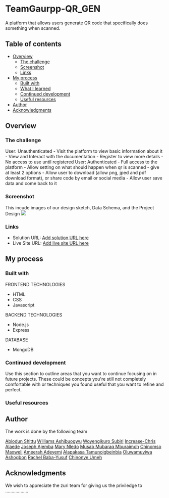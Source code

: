 # TeamGaurpp-QR_GEN
A platform that allows users generate QR code that specifically does something when scanned.

## Table of contents

- [Overview](#overview)
  - [The challenge](#the-challenge)
  - [Screenshot](#screenshot)
  - [Links](#links)
- [My process](#my-process)
  - [Built with](#built-with)
  - [What I learned](#what-i-learned)
  - [Continued development](#continued-development)
  - [Useful resources](#useful-resources)
- [Author](#author)
- [Acknowledgments](#acknowledgments)

## Overview

### The challenge

User: Unauthenticated
    - Visit the platform to view basic information about it
    - View and Interact with the documentation
    - Register to view more details
    - No access to use until registered
User: Authenticated
    - Full access to the platform
    - Allow setting on what should happen when qr is scanned - give at least 2 options
    - Allow user to download (allow png, jped and pdf download format), or share code by email or social media
    - Allow user save data and come back to it


### Screenshot
This incude images of our design sketch, Data Schema, and the Project Design
![](./screenshot.jpg)

### Links

- Solution URL: [Add solution URL here](https://your-solution-url.com)
- Live Site URL: [Add live site URL here](https://your-live-site-url.com)

## My process

### Built with

FRONTEND TECHNOLOGIES
- HTML
- CSS
- Javascript

BACKEND TECHNOLOGIES
- Node.js
- Express

DATABASE
- MongoDB


### Continued development

Use this section to outline areas that you want to continue focusing on in future projects. These could be concepts you're still not completely comfortable with or techniques you found useful that you want to refine and perfect.


### Useful resources


## Author
The work is done by the following team

[Abiodun Shittu](https://www.github.com/Abiodun-Shittu)
[Williams Ashibuogwu](https://www.your-site.com/wbizmo)
[Woyengikuro Subiri](https://www.github.com/Kurolinks)
[Increase-Chris Alaede](https://www.github.com/Ra-Kim)
[Joseph Ajemba](https://www.github.com/Scotcee)
[Mary Nledo](https://www.github.com/MaryJaneFrances)
[Musab Mubaraq Mburaimoh](https://www.github.com/kingmusab-tmt)
[Chinomso Maxwell](https://www.github.com/Maxlizzy)
[Ameerah Adeyemi](https://www.github.com/Ameerah10)
[Alapakasa Tamunoigbeinbia](https://www.github.com/Alapakasa11)
[Oluwamuyiwa Ashogbon](https://www.github.com/Ekstasee007)
[Rachel Baba-Yusuf](https://www.github.com/Awesomerach)
[Chinonye Umeh](https://www.github.com/Umeh-Chinonye)



## Acknowledgments

We wish to appreciate the zuri team for giving us the priviledge to ..................


